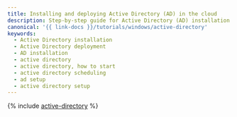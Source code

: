 ```yaml
---
title: Installing and deploying Active Directory (AD) in the cloud
description: Step-by-step guide for Active Directory (AD) installation and deployment in {{ yandex-cloud }}. To deploy an Active Directory (AD) infrastructure, you need to create and set up a cloud, create a network and subnets, and create a VM for Active Directory.
canonical: '{{ link-docs }}/tutorials/windows/active-directory'
keywords:
  - Active Directory installation
  - Active Directory deployment
  - AD installation
  - active directory
  - active directory, how to start
  - active directory scheduling
  - ad setup
  - active directory setup
---
```


{% include [active-directory](../../_tutorials/windows/active-directory.md) %}